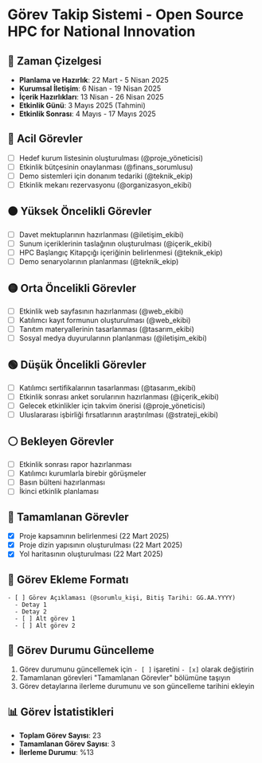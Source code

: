 # Görev Takip Sistemi - Open Source HPC for National Innovation

## 📅 Zaman Çizelgesi
- **Planlama ve Hazırlık**: 22 Mart - 5 Nisan 2025
- **Kurumsal İletişim**: 6 Nisan - 19 Nisan 2025
- **İçerik Hazırlıkları**: 13 Nisan - 26 Nisan 2025
- **Etkinlik Günü**: 3 Mayıs 2025 (Tahmini)
- **Etkinlik Sonrası**: 4 Mayıs - 17 Mayıs 2025

## 🔴 Acil Görevler
- [ ] Hedef kurum listesinin oluşturulması (@proje_yöneticisi)
- [ ] Etkinlik bütçesinin onaylanması (@finans_sorumlusu)
- [ ] Demo sistemleri için donanım tedariki (@teknik_ekip)
- [ ] Etkinlik mekanı rezervasyonu (@organizasyon_ekibi)

## 🟠 Yüksek Öncelikli Görevler
- [ ] Davet mektuplarının hazırlanması (@iletişim_ekibi)
- [ ] Sunum içeriklerinin taslağının oluşturulması (@içerik_ekibi)
- [ ] HPC Başlangıç Kitapçığı içeriğinin belirlenmesi (@teknik_ekip)
- [ ] Demo senaryolarının planlanması (@teknik_ekip)

## 🟡 Orta Öncelikli Görevler
- [ ] Etkinlik web sayfasının hazırlanması (@web_ekibi)
- [ ] Katılımcı kayıt formunun oluşturulması (@web_ekibi)
- [ ] Tanıtım materyallerinin tasarlanması (@tasarım_ekibi)
- [ ] Sosyal medya duyurularının planlanması (@iletişim_ekibi)

## 🟢 Düşük Öncelikli Görevler
- [ ] Katılımcı sertifikalarının tasarlanması (@tasarım_ekibi)
- [ ] Etkinlik sonrası anket sorularının hazırlanması (@içerik_ekibi)
- [ ] Gelecek etkinlikler için takvim önerisi (@proje_yöneticisi)
- [ ] Uluslararası işbirliği fırsatlarının araştırılması (@strateji_ekibi)

## ⚪ Bekleyen Görevler
- [ ] Etkinlik sonrası rapor hazırlanması
- [ ] Katılımcı kurumlarla birebir görüşmeler
- [ ] Basın bülteni hazırlanması
- [ ] İkinci etkinlik planlaması

## 🔵 Tamamlanan Görevler
- [x] Proje kapsamının belirlenmesi (22 Mart 2025)
- [x] Proje dizin yapısının oluşturulması (22 Mart 2025)
- [x] Yol haritasının oluşturulması (22 Mart 2025)

## 📝 Görev Ekleme Formatı
```
- [ ] Görev Açıklaması (@sorumlu_kişi, Bitiş Tarihi: GG.AA.YYYY)
  - Detay 1
  - Detay 2
  - [ ] Alt görev 1
  - [ ] Alt görev 2
```

## 🔄 Görev Durumu Güncelleme
1. Görev durumunu güncellemek için `- [ ]` işaretini `- [x]` olarak değiştirin
2. Tamamlanan görevleri "Tamamlanan Görevler" bölümüne taşıyın
3. Görev detaylarına ilerleme durumunu ve son güncelleme tarihini ekleyin

## 📊 Görev İstatistikleri
- **Toplam Görev Sayısı**: 23
- **Tamamlanan Görev Sayısı**: 3
- **İlerleme Durumu**: %13
